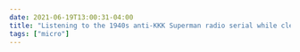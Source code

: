 ```yaml
---
date: 2021-06-19T13:00:31-04:00
title: "Listening to the 1940s anti-KKK Superman radio serial while cleaning up lunch dishes."
tags: ["micro"]
---
```


